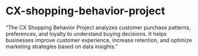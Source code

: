 # CX-shopping-behavior-project
“The CX Shopping Behavior Project analyzes customer purchase patterns, preferences, and loyalty to understand buying decisions. It helps businesses improve customer experience, increase retention, and optimize marketing strategies based on data insights.”
